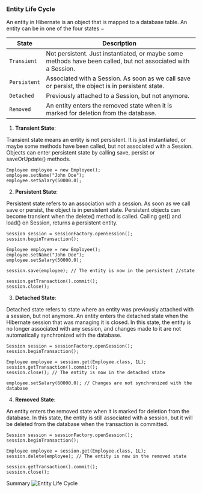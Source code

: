 ### Entity Life Cycle

An entity in Hibernate is an object that is mapped to a database table. An entity can be in one of the four states −

| State        | Description                                                                                                   |
|--------------|---------------------------------------------------------------------------------------------------------------|
| `Transient`  | Not persistent. Just instantiated, or maybe some methods have been called, but not associated with a Session. |
| `Persistent` | Associated with a Session. As soon as we call save or persist, the object is in persistent state.             |
| `Detached`   | Previously attached to a Session, but not anymore.                                                            |
| `Removed`    | An entity enters the removed state when it is marked for deletion from the database.                          |

1. **Transient State**:

Transient state means an entity is not persistent. It is just instantiated, or maybe some methods have been called, but not associated with a Session. Objects can enter persistent state by calling save, persist or saveOrUpdate() methods.

```
Employee employee = new Employee();
employee.setName("John Doe");
employee.setSalary(50000.0);
```

2. **Persistent State**:   

Persistent state refers to an association with a session. As soon as we call save or persist, the object is in persistent state. Persistent objects can become transient when the delete() method is called. Calling get() and load() on Session, returns a persistent entity.

```
Session session = sessionFactory.openSession();
session.beginTransaction();

Employee employee = new Employee();
employee.setName("John Doe");
employee.setSalary(50000.0);

session.save(employee); // The entity is now in the persistent //state

session.getTransaction().commit();
session.close();
```

3. **Detached State**:

Detached state refers to state where an entity was previously attached with a session, but not anymore. An entity enters the detached state when the Hibernate session that was managing it is closed. In this state, the entity is no longer associated with any session, and changes made to it are not automatically synchronized with the database.

```
Session session = sessionFactory.openSession();
session.beginTransaction();

Employee employee = session.get(Employee.class, 1L);
session.getTransaction().commit();
session.close(); // The entity is now in the detached state

employee.setSalary(60000.0); // Changes are not synchronized with the database
```

4. **Removed State**:

An entity enters the removed state when it is marked for deletion from the database. In this state, the entity is still associated with a session, but it will be deleted from the database when the transaction is committed.

```
Session session = sessionFactory.openSession();
session.beginTransaction();

Employee employee = session.get(Employee.class, 1L);
session.delete(employee); // The entity is now in the removed state

session.getTransaction().commit();
session.close();
```

Summary
![Entity Life Cycle](https://gpcoder.com/wp-content/uploads/2020/03/hibernate-lifecycle.png?v=1589391034)